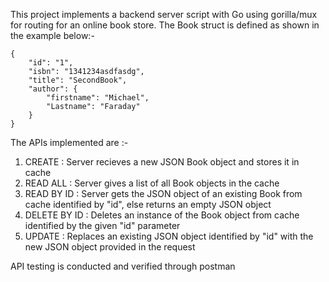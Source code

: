This project implements a backend server script with Go using gorilla/mux for routing for an online book store. The Book struct is defined as shown in the example below:-

    {
        "id": "1",
        "isbn": "1341234asdfasdg",
        "title": "SecondBook",
        "author": {
            "firstname": "Michael",
            "Lastname": "Faraday"
        }
    }

The APIs implemented are :-
1. CREATE : Server recieves a new JSON Book object and stores it in cache
2. READ ALL : Server gives a list of all Book objects in the cache
3. READ BY ID : Server gets the JSON object of an existing Book from cache identified by "id", else returns an empty JSON object
4. DELETE BY ID : Deletes an instance of the Book object from cache identified by the given "id" parameter
5. UPDATE : Replaces an existing JSON object identified by "id" with the new JSON object provided in the request


API testing is conducted and verified through postman
